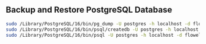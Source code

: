 ## Backup and Restore PostgreSQL Database
```sh
sudo /Library/PostgreSQL/16/bin/pg_dump -U postgres -h localhost -d flowell -F p -f backup.sql
sudo /Library/PostgreSQL/16/bin/psql/createdb -U postgres -h localhost flowell
sudo /Library/PostgreSQL/16/bin/psql -U postgres -h localhost -d flowell -f backup.sql